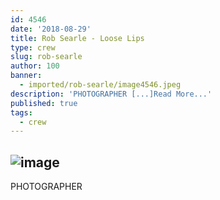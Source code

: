 ```yaml
---
id: 4546
date: '2018-08-29'
title: Rob Searle - Loose Lips
type: crew
slug: rob-searle
author: 100
banner:
  - imported/rob-searle/image4546.jpeg
description: 'PHOTOGRAPHER [...]Read More...'
published: true
tags:
  - crew
---
```

![image](../imported/rob-searle/image4546.jpeg)
---
PHOTOGRAPHER